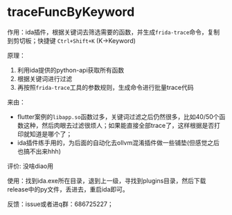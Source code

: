 # traceFuncByKeyword
作用：ida插件，根据关键词去筛选需要的函数，并生成`frida-trace`命令，复制到剪切板；快捷键 `Ctrl+Shift+K` (K->Keyword)

原理：
1. 利用ida提供的python-api获取所有函数
2. 根据关键词进行过滤
3. 再按照`frida-trace`工具的参数规则，生成命令进行批量trace代码

来由：
- flutter案例的`libapp.so`函数过多，关键词过滤之后仍然很多，比如40/50个函数这种，然后肉眼去过滤很烦人；如果能直接全部trace了，这样根据是否打印就知道是哪个了；
- ida插件练手用的，为后面的自动化去ollvm混淆插件做一些铺垫(但感觉之后也搞不出来hhh)


评价: 没啥diao用


使用：找到ida.exe所在目录，退到上一级，寻找到plugins目录，然后下载release中的py文件，丢进去，重启ida即可。


反馈：issue或者进q群：686725227；